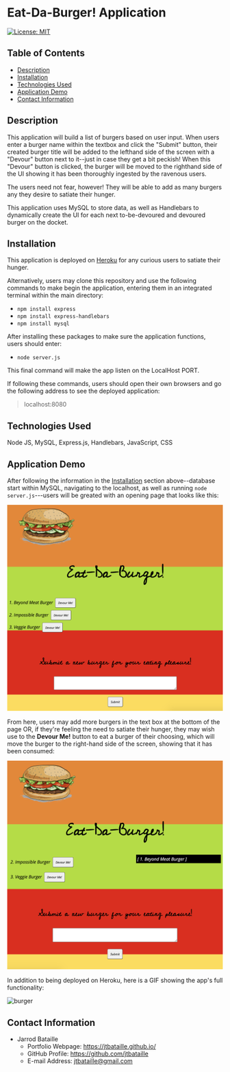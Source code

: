 # Eat-Da-Burger! Application
[![License: MIT](https://img.shields.io/badge/License-MIT-yellow.svg)](https://opensource.org/licenses/MIT)

## Table of Contents
* [Description](#description)
* [Installation](#installation)
* [Technologies Used](#technologies-used)
* [Application Demo](#application-demo)
* [Contact Information](#contact-information)

## Description
This application will build a list of burgers based on user input. When users enter a burger name within the textbox and click the "Submit" button, their created burger title will be added to the lefthand side of the screen with a "Devour" button next to it--just in case they get a bit peckish! When this "Devour" button is clicked, the burger will be moved to the righthand side of the UI showing it has been thoroughly ingested by the ravenous users.

The users need not fear, however! They will be able to add as many burgers any they desire to satiate their hunger.

This application uses MySQL to store data, as well as Handlebars to dynamically create the UI for each next to-be-devoured and devoured burger on the docket.

## Installation
This application is deployed on [Heroku](https://desolate-wave-66580.herokuapp.com/) for any curious users to satiate their hunger.

Alternatively, users may clone this repository and use the following commands to make begin the application, entering them in an integrated terminal within the main directory:

* ```npm install express```
* ```npm install express-handlebars```
* ```npm install mysql```

After installing these packages to make sure the application functions, users should enter:

* ```node server.js```

This final command will make the app listen on the LocalHost PORT.

If following these commands, users should open their own browsers and go the following address to see the deployed application:

> localhost:8080

## Technologies Used
Node JS, MySQL, Express.js, Handlebars, JavaScript, CSS

## Application Demo
After following the information in the [Installation](#installation) section above--database start within MySQL, navigating to the localhost, as well as running ```node server.js```---users will be greated with an opening page that looks like this:

![startpage](public/assets/img/startpage.png)


From here, users may add more burgers in the text box at the bottom of the page OR, if they're feeling the need to satiate their hunger, they may wish use to the **Devour Me!** button to eat a burger of their choosing, which will move the burger to the right-hand side of the screen, showing that it has been consumed:

![devourbutton](public/assets/img/devourbutton.png)

In addition to being deployed on Heroku, here is a GIF showing the app's full functionality:

![burger](https://user-images.githubusercontent.com/65187093/94218953-a17ac480-feb3-11ea-9a11-6d827eafe996.gif)

## Contact Information
* Jarrod Bataille
  * Portfolio Webpage: https://jtbataille.github.io/
  * GitHub Profile: https://github.com/jtbataille
  * E-mail Address: jtbataille@gmail.com
